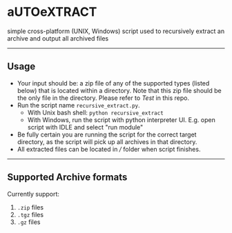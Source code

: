 # aUTOeXTRACT
simple cross-platform (UNIX, Windows) script used to recursively extract an archive and output all archived files

---

## Usage

- Your input should be: a zip file of any of the supported types (listed below) that is located within a directory. Note that this zip file should be the only file in the directory. Please refer to _Test_ in this repo.
- Run the script name `recursive_extract.py`.
	- With Unix bash shell: `python recursive_extract`
	- With Windows, run the script with python interpreter UI. E.g. open script with IDLE and select "run module"
- Be fully certain you are running the script for the correct target directory, as the script will pick up all archives in that directory.
- All extracted files can be located in _<target dir>/<Extract>_ folder when script finishes.

---

## Supported Archive formats
Currently support:
1) `.zip` files
2) `.tgz` files
3) `.gz` files
